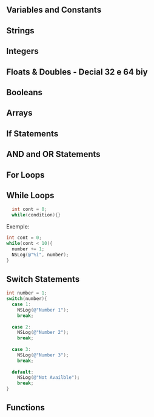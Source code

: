 ## **Variables and Constants**

## **Strings**

## **Integers**

## **Floats & Doubles - Decial 32 e 64 biy**

## **Booleans**

## **Arrays**

## **If Statements**

## **AND and OR Statements**

## **For Loops**

## **While Loops**
```objective-c
  int cont = 0;
  while(condition){}
  ```
  Exemple:
  
  ```objective-c
  int cont = 0;
  while(cont < 10){
    number += 1;
    NSLog(@"%i", number);
  }

```

## **Switch Statements**

  ```objective-c
  int number = 1;
  switch(number){
    case 1:
      NSLog(@"Number 1");
      break;
      
    case 2:
      NSLog(@"Number 2");
      break;
      
    case 3:
      NSLog(@"Number 3");
      break;
      
    default:
      NSLog(@"Not Availble");
      break;
  }
  ```

## **Functions**
